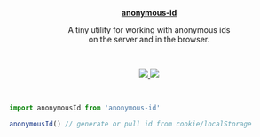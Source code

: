 <p align="center">
  <a href="#"><strong>anonymous-id</strong></a>
</p>

<p align="center">
  A tiny utility for working with anonymous ids<br/>
  on the server and in the browser.
</p>
<br/>

<p align="center">
  <a href="https://unpkg.com/anonymous-id/dist/anonymous-id.min.js">
    <img src="https://img.badgesize.io/https://unpkg.com/anonymous-id/dist/anonymous-id.min.js?compression=gzip&amp;label=anonymous--id&cache=0">
  </a>
  <a href="./package.json">
    <img src="https://img.shields.io/npm/v/anonymous-id.svg?maxAge=3600&label=anonymous-id&colorB=007ec6">
  </a>
</p>
<br/>

```javascript
import anonymousId from 'anonymous-id'

anonymousId() // generate or pull id from cookie/localStorage
```
